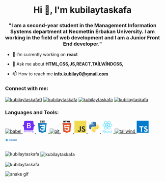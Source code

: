 <h1 align="center">Hi 👋, I'm kubilaytaskafa</h1>
<h3 align="center">"I am a second-year student in the Management Information Systems department at Necmettin Erbakan University. I am working in the field of web development and I am a Junior Front End developer."</h3>

- 🔭 I’m currently working on **react**

- 💬 Ask me about **HTML,CSS,JS,REACT,TAİLWİNDCSS,**

- 📫 How to reach me **info.kubilay0@gmail.com**

<h3 align="left">Connect with me:</h3>
<p align="left">
<a href="https://twitter.com/kubilaytaskafa0" target="blank"><img align="center" src="https://raw.githubusercontent.com/rahuldkjain/github-profile-readme-generator/master/src/images/icons/Social/twitter.svg" alt="kubilaytaskafa0" height="30" width="40" /></a>
<a href="https://linkedin.com/in/kubilay-taşkafa-34857a2a5" target="blank"><img align="center" src="https://raw.githubusercontent.com/rahuldkjain/github-profile-readme-generator/master/src/images/icons/Social/linked-in-alt.svg" alt="kubilaytaskafa" height="30" width="40" /></a>
<a href="https://stackoverflow.com/users/kubilaytaskafa" target="blank"><img align="center" src="https://raw.githubusercontent.com/rahuldkjain/github-profile-readme-generator/master/src/images/icons/Social/stack-overflow.svg" alt="kubilaytaskafa" height="30" width="40" /></a>
<a href="https://instagram.com/kubilaytaskafa" target="blank"><img align="center" src="https://raw.githubusercontent.com/rahuldkjain/github-profile-readme-generator/master/src/images/icons/Social/instagram.svg" alt="kubilaytaskafa" height="30" width="40" /></a>
</p>

<h3 align="left">Languages and Tools:</h3>
<p align="left"> <a href="https://babeljs.io/" target="_blank" rel="noreferrer"> <img src="https://www.vectorlogo.zone/logos/babeljs/babeljs-icon.svg" alt="babel" width="40" height="40"/> </a> <a href="https://getbootstrap.com" target="_blank" rel="noreferrer"> <img src="https://raw.githubusercontent.com/devicons/devicon/master/icons/bootstrap/bootstrap-plain-wordmark.svg" alt="bootstrap" width="40" height="40"/> </a> <a href="https://www.w3schools.com/css/" target="_blank" rel="noreferrer"> <img src="https://raw.githubusercontent.com/devicons/devicon/master/icons/css3/css3-original-wordmark.svg" alt="css3" width="40" height="40"/> </a> <a href="https://git-scm.com/" target="_blank" rel="noreferrer"> <img src="https://www.vectorlogo.zone/logos/git-scm/git-scm-icon.svg" alt="git" width="40" height="40"/> </a> <a href="https://www.w3.org/html/" target="_blank" rel="noreferrer"> <img src="https://raw.githubusercontent.com/devicons/devicon/master/icons/html5/html5-original-wordmark.svg" alt="html5" width="40" height="40"/> </a> <a href="https://developer.mozilla.org/en-US/docs/Web/JavaScript" target="_blank" rel="noreferrer"> <img src="https://raw.githubusercontent.com/devicons/devicon/master/icons/javascript/javascript-original.svg" alt="javascript" width="40" height="40"/> </a> <a href="https://www.python.org" target="_blank" rel="noreferrer"> <img src="https://raw.githubusercontent.com/devicons/devicon/master/icons/python/python-original.svg" alt="python" width="40" height="40"/> </a> <a href="https://reactjs.org/" target="_blank" rel="noreferrer"> <img src="https://raw.githubusercontent.com/devicons/devicon/master/icons/react/react-original-wordmark.svg" alt="react" width="40" height="40"/> </a> <a href="https://tailwindcss.com/" target="_blank" rel="noreferrer"> <img src="https://www.vectorlogo.zone/logos/tailwindcss/tailwindcss-icon.svg" alt="tailwind" width="40" height="40"/> </a> <a href="https://www.typescriptlang.org/" target="_blank" rel="noreferrer"> <img src="https://raw.githubusercontent.com/devicons/devicon/master/icons/typescript/typescript-original.svg" alt="typescript" width="40" height="40"/> </a> <a href="https://webpack.js.org" target="_blank" rel="noreferrer"> <img src="https://raw.githubusercontent.com/devicons/devicon/d00d0969292a6569d45b06d3f350f463a0107b0d/icons/webpack/webpack-original-wordmark.svg" alt="webpack" width="40" height="40"/> </a> </p>

<p><img align="left" src="https://github-readme-stats.vercel.app/api/top-langs?username=kubilaytaskafa&show_icons=true&locale=en&layout=compact" alt="kubilaytaskafa" /></p>

<p>&nbsp;<img align="center" src="https://github-readme-stats.vercel.app/api?username=kubilaytaskafa&show_icons=true&locale=en" alt="kubilaytaskafa" /></p>

<p><img align="center" src="https://github-readme-streak-stats.herokuapp.com/?user=kubilaytaskafa&" alt="kubilaytaskafa" /></p>

![snake gif](https://github.com/kubiilaytaskafa/kubilaytaskafa/blob/output/github-contribution-grid-snake.gif)
